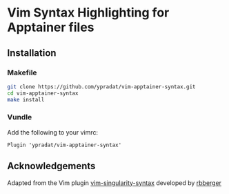 # Vim Syntax Highlighting for Apptainer files

## Installation

### Makefile

```bash
git clone https://github.com/ypradat/vim-apptainer-syntax.git
cd vim-apptainer-syntax
make install
```

### Vundle

Add the following to your vimrc:

```vim
Plugin 'ypradat/vim-apptainer-syntax'
```

## Acknowledgements

Adapted from the Vim plugin [vim-singularity-syntax](https://github.com/rbberger/vim-singularity-syntax) developed by
[rbberger](https://github.com/rbberger)
